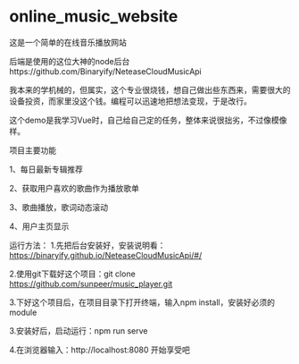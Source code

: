 # online_music_website

这是一个简单的在线音乐播放网站

后端是使用的这位大神的node后台https://github.com/Binaryify/NeteaseCloudMusicApi

我本来的学机械的，但属实，这个专业很烧钱，想自己做出些东西来，需要很大的设备投资，而家里没这个钱。编程可以迅速地把想法变现，于是改行。

这个demo是我学习Vue时，自己给自己定的任务，整体来说很拙劣，不过像模像样。

项目主要功能

1、每日最新专辑推荐

2、获取用户喜欢的歌曲作为播放歌单

3、歌曲播放，歌词动态滚动

4、用户主页显示

运行方法：
1.先把后台安装好，安装说明看：https://binaryify.github.io/NeteaseCloudMusicApi/#/

2.使用git下载好这个项目：git clone https://github.com/sunpeer/music_player.git

3.下好这个项目后，在项目目录下打开终端，输入npm install，安装好必须的module

3.安装好后，启动运行：npm run serve

4.在浏览器输入：http://localhost:8080 开始享受吧
